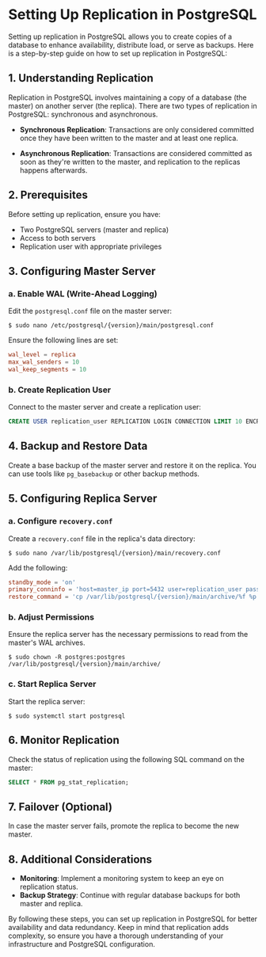 # Setting Up Replication in PostgreSQL

Setting up replication in PostgreSQL allows you to create copies of a database to enhance availability, distribute load, or serve as backups. Here is a step-by-step guide on how to set up replication in PostgreSQL:

## 1. **Understanding Replication**

Replication in PostgreSQL involves maintaining a copy of a database (the master) on another server (the replica). There are two types of replication in PostgreSQL: synchronous and asynchronous.

- **Synchronous Replication**: Transactions are only considered committed once they have been written to the master and at least one replica.

- **Asynchronous Replication**: Transactions are considered committed as soon as they're written to the master, and replication to the replicas happens afterwards.

## 2. **Prerequisites**

Before setting up replication, ensure you have:

- Two PostgreSQL servers (master and replica)
- Access to both servers
- Replication user with appropriate privileges

## 3. **Configuring Master Server**

### a. Enable WAL (Write-Ahead Logging)

Edit the `postgresql.conf` file on the master server:

```shell
$ sudo nano /etc/postgresql/{version}/main/postgresql.conf
```

Ensure the following lines are set:

```conf
wal_level = replica
max_wal_senders = 10
wal_keep_segments = 10
```

### b. Create Replication User

Connect to the master server and create a replication user:

```sql
CREATE USER replication_user REPLICATION LOGIN CONNECTION LIMIT 10 ENCRYPTED PASSWORD 'password';
```

## 4. **Backup and Restore Data**

Create a base backup of the master server and restore it on the replica. You can use tools like `pg_basebackup` or other backup methods.

## 5. **Configuring Replica Server**

### a. Configure `recovery.conf`

Create a `recovery.conf` file in the replica's data directory:

```shell
$ sudo nano /var/lib/postgresql/{version}/main/recovery.conf
```

Add the following:

```conf
standby_mode = 'on'
primary_conninfo = 'host=master_ip port=5432 user=replication_user password=password'
restore_command = 'cp /var/lib/postgresql/{version}/main/archive/%f %p'
```

### b. Adjust Permissions

Ensure the replica server has the necessary permissions to read from the master's WAL archives.

```shell
$ sudo chown -R postgres:postgres /var/lib/postgresql/{version}/main/archive/
```

### c. Start Replica Server

Start the replica server:

```shell
$ sudo systemctl start postgresql
```

## 6. **Monitor Replication**

Check the status of replication using the following SQL command on the master:

```sql
SELECT * FROM pg_stat_replication;
```

## 7. **Failover (Optional)**

In case the master server fails, promote the replica to become the new master.

## 8. **Additional Considerations**

- **Monitoring**: Implement a monitoring system to keep an eye on replication status.
- **Backup Strategy**: Continue with regular database backups for both master and replica.

By following these steps, you can set up replication in PostgreSQL for better availability and data redundancy. Keep in mind that replication adds complexity, so ensure you have a thorough understanding of your infrastructure and PostgreSQL configuration.
